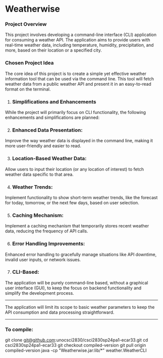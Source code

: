 # Weatherwise

### Project Overview
This project involves developing a command-line interface (CLI) application for consuming a weather API. The application aims to provide users with real-time weather data, including temperature, humidity, precipitation, and more, based on their location or a specified city.

### Chosen Project Idea
The core idea of this project is to create a simple yet effective weather information tool that can be used via the command line. This tool will fetch weather data from a public weather API and present it in an easy-to-read format on the terminal.

1. ### Simplifications and Enhancements
While the project will primarily focus on CLI functionality, the following enhancements and simplifications are planned:

2. ### Enhanced Data Presentation: 
Improve the way weather data is displayed in the command line, making it more user-friendly and easier to read.

3. ### Location-Based Weather Data: 
Allow users to input their location (or any location of interest) to fetch weather data specific to that area.

4. ### Weather Trends: 
Implement functionality to show short-term weather trends, like the forecast for today, tomorrow, or the next few days, based on user selection.

5. ### Caching Mechanism: 
Implement a caching mechanism that temporarily stores recent weather data, reducing the frequency of API calls.

6. ### Error Handling Improvements: 
Enhanced error handling to gracefully manage situations like API downtime, invalid user inputs, or network issues.

7. ### CLI-Based: 
The application will be purely command-line based, without a graphical user interface (GUI), to keep the focus on backend functionality and simplify the development process.

***
The application will limit its scope to basic weather parameters to keep the API consumption and data processing straightforward.
***


### To compile: 
git clone git@github.com:unocsci2830/csci2830sp24pa1-ecar33.git
cd csci2830sp24pa1-ecar33
git checkout compiled-version
git pull origin compiled-version
java -cp "Weatherwise.jar:lib/*" weather.WeatherCLI
